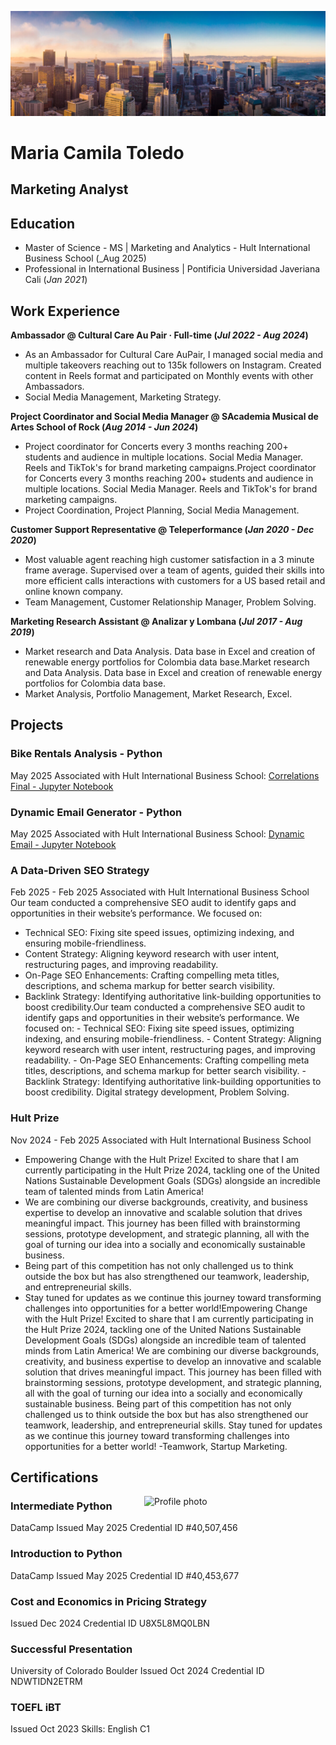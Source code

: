  ![profile](/assets/360_F_278687684_vXZpgT77CwU14zTwtrJh4dNUpt00K9a6.jpg)

# Maria Camila Toledo
## Marketing Analyst



## Education
- Master of Science - MS | Marketing and Analytics - Hult International Business School (_Aug 2025)								       		
- Professional in International Business	| Pontificia Universidad Javeriana Cali (_Jan 2021_)	 			        		

## Work Experience
**Ambassador @ Cultural Care Au Pair · Full-time (_Jul 2022 - Aug 2024_)**
- As an Ambassador for Cultural Care AuPair, I managed social media and multiple takeovers reaching out to 135k followers on Instagram. Created content in Reels format and participated on Monthly events with other Ambassadors.
- Social Media Management, Marketing Strategy.

**Project Coordinator and Social Media Manager @ SAcademia Musical de Artes School of Rock (_Aug 2014 - Jun 2024_)**
- Project coordinator for Concerts every 3 months reaching 200+ students and audience in multiple locations. Social Media Manager. Reels and TikTok's for brand marketing campaigns.Project coordinator for Concerts every 3 months reaching 200+ students and audience in multiple locations. Social Media Manager. Reels and TikTok's for brand marketing campaigns.
- Project Coordination, Project Planning, Social Media Management.

**Customer Support Representative @ Teleperformance (_Jan 2020 - Dec 2020_)**
- Most valuable agent reaching high customer satisfaction in a 3 minute frame average. Supervised over a team of agents, guided their skills into more efficient calls interactions with customers for a US based retail and online known company.
- Team Management, Customer Relationship Manager, Problem Solving.

**Marketing Research Assistant @ Analizar y Lombana (_Jul 2017 - Aug 2019_)**
- Market research and Data Analysis. Data base in Excel and creation of renewable energy portfolios for Colombia data base.Market research and Data Analysis. Data base in Excel and creation of renewable energy portfolios for Colombia data base.
- Market Analysis, Portfolio Management, Market Research, Excel.


## Projects
### Bike Rentals Analysis - Python

May 2025 
Associated with Hult International Business School: 
[Correlations Final - Jupyter Notebook](/files/Correlations%20Final.ipynb)

### Dynamic Email Generator - Python
May 2025 
Associated with Hult International Business School: 
[Dynamic Email - Jupyter Notebook](/files/Dynamic%20Email%20Generator%20Individual.ipynb)
   
### A Data-Driven SEO Strategy

Feb 2025 - Feb 2025
Associated with Hult International Business School
Our team conducted a comprehensive SEO audit to identify gaps and opportunities in their website’s performance. We focused on:
 - Technical SEO: Fixing site speed issues, optimizing indexing, and ensuring mobile-friendliness.
 - Content Strategy: Aligning keyword research with user intent, restructuring pages, and improving readability.
 - On-Page SEO Enhancements: Crafting compelling meta titles, descriptions, and schema markup for better search visibility.
 - Backlink Strategy: Identifying authoritative link-building opportunities to boost credibility.Our team conducted a comprehensive SEO
   audit to identify gaps and opportunities in their website’s performance. We focused on: - Technical SEO: Fixing site speed issues,
   optimizing indexing, and ensuring mobile-friendliness. - Content Strategy: Aligning keyword research with user intent, restructuring
   pages, and improving readability. - On-Page SEO Enhancements: Crafting compelling meta titles, descriptions, and schema markup for better
   search visibility. - Backlink Strategy: Identifying authoritative link-building opportunities to boost credibility.
   Digital strategy development, Problem Solving.

### Hult Prize

Nov 2024 - Feb 2025
Associated with Hult International Business School

- Empowering Change with the Hult Prize!
  Excited to share that I am currently participating in the Hult Prize 2024, tackling one of the United Nations Sustainable Development Goals (SDGs) alongside an incredible team of
  talented minds from Latin America! 
- We are combining our diverse backgrounds, creativity, and business expertise to develop an innovative and scalable solution that drives meaningful impact. This journey has been
  filled with brainstorming sessions, prototype development, and strategic planning, all with the goal of turning our idea into a socially and economically sustainable business.
- Being part of this competition has not only challenged us to think outside the box but has also strengthened our teamwork, leadership, and entrepreneurial skills.
- Stay tuned for updates as we continue this journey toward transforming challenges into opportunities for a better world!Empowering Change with the Hult Prize! Excited to share that    I am currently participating in the Hult Prize 2024, tackling one of the United Nations Sustainable Development Goals (SDGs) alongside an incredible team of talented minds from
  Latin America! We are combining our diverse backgrounds, creativity, and business expertise to develop an innovative and scalable solution that drives meaningful impact. This
  journey has been filled with brainstorming sessions, prototype development, and strategic planning, all with the goal of turning our idea into a socially and economically
  sustainable business. Being part of this competition has not only challenged us to think outside the box but has also strengthened our teamwork, leadership, and entrepreneurial
  skills. Stay tuned for updates as we continue this journey toward transforming challenges into opportunities for a better world!
  -Teamwork, Startup Marketing.
  
 
 ## Certifications
 <img src="/assets/Linkedin.jpg" alt="Profile photo" width="290" align="right">  

### Intermediate Python

DataCamp
Issued May 2025
Credential ID #40,507,456

### Introduction to Python

DataCamp
Issued May 2025
Credential ID #40,453,677

### Cost and Economics in Pricing Strategy

Issued Dec 2024
Credential ID U8X5L8MQ0LBN

### Successful Presentation

University of Colorado Boulder
Issued Oct 2024
Credential ID NDWTIDN2ETRM

### TOEFL iBT

Issued Oct 2023
Skills: English C1
